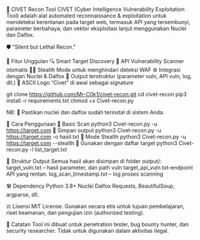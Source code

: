🦝 CIVET Recon Tool
CIVET (Cyber Intelligence Vulnerability Exploitation Tool) adalah alat automated reconnaissance & exploitation untuk mendeteksi kerentanan pada target web, termasuk API yang tersembunyi, parameter berbahaya, dan vektor eksploitasi lanjut menggunakan Nuclei dan Dalfox.

🛡️ "Silent but Lethal Recon."

📌 Fitur Unggulan
🔍 Smart Target Discovery
🐾 API Vulnerability Scanner otomatis
🕵️‍♂️ Stealth Mode untuk menghindari deteksi WAF
⚙️ Integrasi dengan Nuclei & Dalfox
📁 Output terstruktur (parameter vuln, API vuln, log, dll.)
🎨 ASCII Logo “Civet” di awal sebagai signature

git clone https://github.com/Mr-C0k1/civet-recon.git
cd civet-recon
pip3 install -r requirements.txt
chmod +x Civet-recon.py

NB: 🔧 Pastikan nuclei dan dalfox sudah terinstal di sistem Anda.

🚀 Cara Penggunaan
🔹 Basic Scan
python3 Civet-recon.py -u https://target.com
🔹 Simpan output
python3 Civet-recon.py -u https://target.com -o hasil.txt
🔹 Mode Stealth
python3 Civet-recon.py -u https://target.com --stealth
🔹 Gunakan dengan daftar target
python3 Civet-recon.py -l list_target.txt

📂 Struktur Output
Semua hasil akan disimpan di folder output/: target_vuln.txt – hasil parameter, dan path vuln target_api_vuln.txt–endpoint API yang rentan. log_scan_timestamp.txt – log proses scanning

🛠️ Dependency
Python 3.8+
Nuclei
Dalfox
Requests, BeautifulSoup, argparse, dll.


⚖️ Lisensi
MIT License.
Gunakan secara etis untuk tujuan pembelajaran, riset keamanan, dan pengujian izin (authorized testing).

📣 Catatan
Tool ini dibuat untuk penetration tester, bug bounty hunter, dan security researcher. Tidak untuk digunakan dalam aktivitas ilegal.
